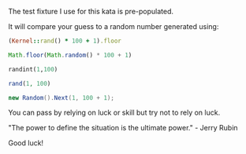 The test fixture I use for this kata is pre-populated.

It will compare your guess to a random number generated using:

```ruby 
(Kernel::rand() * 100 + 1).floor
```
```javascript
Math.floor(Math.random() * 100 + 1)
```
```python
randint(1,100)
```
```php
rand(1, 100)
```
```csharp
new Random().Next(1, 100 + 1);
```

You can pass by relying on luck or skill but try not to rely on luck.

"The power to define the situation is the ultimate power." - Jerry Rubin

Good luck!
